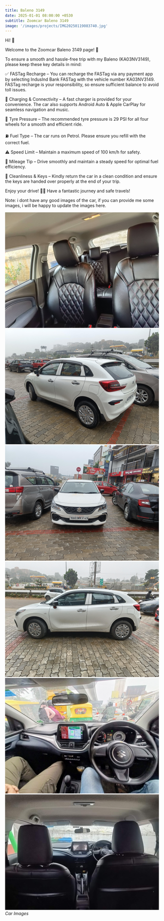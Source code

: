 ```yaml
---
title: Baleno 3149
date: 2025-01-01 08:00:00 +0530
subtitle: Zoomcar Baleno 3149
image: '/images/projects/IMG20250119083740.jpg'
---
```


Hi! 👋

Welcome to the Zoomcar Baleno 3149 page! 🚗

To ensure a smooth and hassle-free trip with my Baleno (KA03NV3149), please keep these key details in mind:

✅ FASTag Recharge – You can recharge the FASTag via any payment app by selecting IndusInd Bank FASTag with the vehicle number KA03NV3149. FASTag recharge is your responsibility, so ensure sufficient balance to avoid toll issues.

🔋 Charging & Connectivity – A fast charger is provided for your convenience. The car also supports Android Auto & Apple CarPlay for seamless navigation and music.

🔧 Tyre Pressure – The recommended tyre pressure is 29 PSI for all four wheels for a smooth and efficient ride.

⛽ Fuel Type – The car runs on Petrol. Please ensure you refill with the correct fuel.

⚠️ Speed Limit – Maintain a maximum speed of 100 km/h for safety.

🚗 Mileage Tip – Drive smoothly and maintain a steady speed for optimal fuel efficiency.

🧼 Cleanliness & Keys – Kindly return the car in a clean condition and ensure the keys are handed over properly at the end of your trip.

Enjoy your drive! 🚗💨 Have a fantastic journey and safe travels!

Note: i dont have any good images of the car, if you can provide me some images, i will be happy to update the images here.

<div class="gallery-box">
  <div class="gallery">
    <img src="/images/projects/IMG20250116140551.jpg" loading="lazy" alt="Project">
    <img src="/images/projects/IMG20250119080621.jpg" loading="lazy" alt="Project">
    <img src="/images/projects/IMG20250119080633.jpg" loading="lazy" alt="Project">
    <img src="/images/projects/IMG20250119083728.jpg" loading="lazy" alt="Project">
    <img src="/images/projects/IMG20250119092106.jpg" loading="lazy" alt="Project">
    <img src="/images/projects/IMG20250119093555.jpg" loading="lazy" alt="Project">
  </div>
  <em>Car Images</em>
</div>
